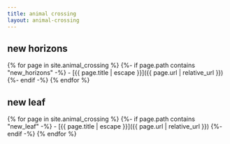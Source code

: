 ```yaml
---
title: animal crossing
layout: animal-crossing
---
```


## new horizons
{% for page in site.animal_crossing %}
  {%- if page.path contains "new_horizons" -%}
    - [{{ page.title | escape }}]({{ page.url | relative_url }})
  {%- endif -%}
{% endfor %}

## new leaf
{% for page in site.animal_crossing %}
  {%- if page.path contains "new_leaf" -%}
    - [{{ page.title | escape }}]({{ page.url | relative_url }})
  {%- endif -%}
{% endfor %}